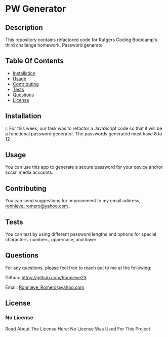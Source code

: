 
  # PW Generator 

  ## Description
  
  This repository contains refactored code for Rutgers Coding Bootcamp's third challenge homework, Password generato

  ## Table Of Contents
  * [Installation](#installation)
  * [Usage](#usage)
  * [Contributing](#contributing)
  * [Tests](#tests)
  * [Questions](#questions)
  * [License](#license)

  ## Installation

  r. For this week, our task was to refactor a JavaScript code so that it will be a functional password generator. The passwords generated must have 8 to 12

  ## Usage

  You can use this app to generate a secure password for your device and/or social media accounts.

  ## Contributing

  You can send suggestions for improvement to my email address, ronnieve_romero@yahoo.com .

  ## Tests

  You can test by using different password lengths and options for special characters, numbers, uppercase, and lower

  ## Questions
  For any questions, please feel free to reach out to me at the following:

  Github: https://github.com/Ronnieve23

  Email: Ronnieve_Romero@yahoo.com


  ## License

  ### No License

  Read About The License Here: 
  No License Was Used For This Project

